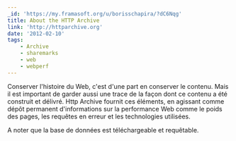 ```yaml
---
_id: 'https://my.framasoft.org/u/borisschapira/?dC6Nqg'
title: About the HTTP Archive
link: 'http://httparchive.org'
date: '2012-02-10'
tags:
    - Archive
    - sharemarks
    - web
    - webperf
---
```


<div class="markdown"><p>Conserver l'histoire du Web, c'est d'une part en conserver le contenu. Mais il est important de garder aussi une trace de la façon dont ce contenu a été construit et délivré. Http Archive fournit ces éléments, en agissant comme dépôt permanent d'informations sur la performance Web comme le poids des pages, les requêtes en erreur et les technologies utilisées.</p>
<p>A noter que la base de données est téléchargeable et requêtable.
</p></div>
